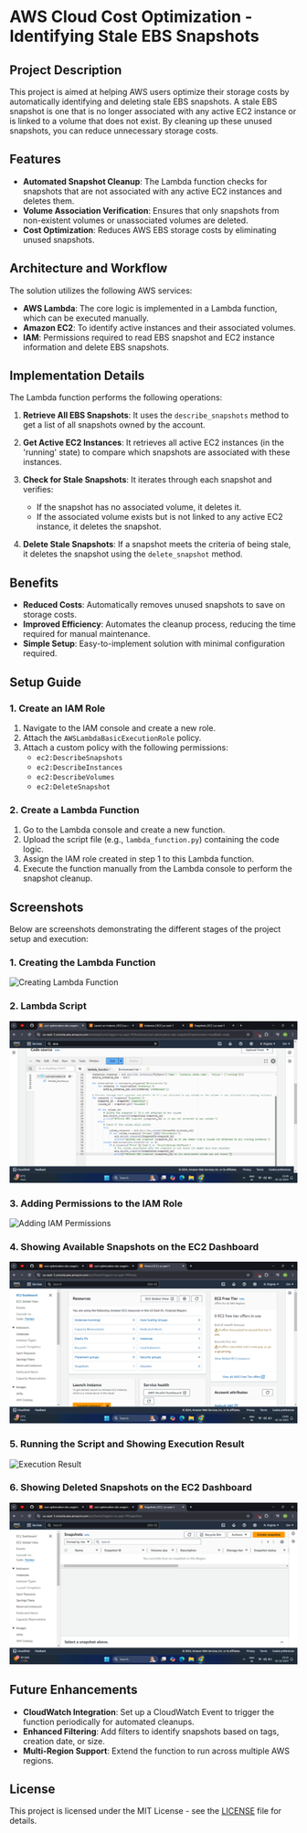 # AWS Cloud Cost Optimization - Identifying Stale EBS Snapshots

## Project Description
This project is aimed at helping AWS users optimize their storage costs by automatically identifying and deleting stale EBS snapshots. A stale EBS snapshot is one that is no longer associated with any active EC2 instance or is linked to a volume that does not exist. By cleaning up these unused snapshots, you can reduce unnecessary storage costs.

## Features
- **Automated Snapshot Cleanup**: The Lambda function checks for snapshots that are not associated with any active EC2 instances and deletes them.
- **Volume Association Verification**: Ensures that only snapshots from non-existent volumes or unassociated volumes are deleted.
- **Cost Optimization**: Reduces AWS EBS storage costs by eliminating unused snapshots.

## Architecture and Workflow
The solution utilizes the following AWS services:
- **AWS Lambda**: The core logic is implemented in a Lambda function, which can be executed manually.
- **Amazon EC2**: To identify active instances and their associated volumes.
- **IAM**: Permissions required to read EBS snapshot and EC2 instance information and delete EBS snapshots.

## Implementation Details
The Lambda function performs the following operations:

1. **Retrieve All EBS Snapshots**:
   It uses the `describe_snapshots` method to get a list of all snapshots owned by the account.

2. **Get Active EC2 Instances**:
   It retrieves all active EC2 instances (in the 'running' state) to compare which snapshots are associated with these instances.

3. **Check for Stale Snapshots**:
   It iterates through each snapshot and verifies:
   - If the snapshot has no associated volume, it deletes it.
   - If the associated volume exists but is not linked to any active EC2 instance, it deletes the snapshot.

4. **Delete Stale Snapshots**:
   If a snapshot meets the criteria of being stale, it deletes the snapshot using the `delete_snapshot` method.

## Benefits
- **Reduced Costs**: Automatically removes unused snapshots to save on storage costs.
- **Improved Efficiency**: Automates the cleanup process, reducing the time required for manual maintenance.
- **Simple Setup**: Easy-to-implement solution with minimal configuration required.

## Setup Guide

### 1. Create an IAM Role
1. Navigate to the IAM console and create a new role.
2. Attach the `AWSLambdaBasicExecutionRole` policy.
3. Attach a custom policy with the following permissions:
   - `ec2:DescribeSnapshots`
   - `ec2:DescribeInstances`
   - `ec2:DescribeVolumes`
   - `ec2:DeleteSnapshot`

### 2. Create a Lambda Function
1. Go to the Lambda console and create a new function.
2. Upload the script file (e.g., `lambda_function.py`) containing the code logic.
3. Assign the IAM role created in step 1 to this Lambda function.
4. Execute the function manually from the Lambda console to perform the snapshot cleanup.

## Screenshots
Below are screenshots demonstrating the different stages of the project setup and execution:

### 1. Creating the Lambda Function
![Creating Lambda Function](screenshots/create-lambda-function.png)

### 2. Lambda Script
![Lambda Script](screenshots/lambda-script.png)

### 3. Adding Permissions to the IAM Role
![Adding IAM Permissions](screenshots/add-iam-permissions.png)

### 4. Showing Available Snapshots on the EC2 Dashboard
![Available Snapshots](screenshots/ec2-available-snapshots.png)

### 5. Running the Script and Showing Execution Result
![Execution Result](screenshots/script-execution-result.png)

### 6. Showing Deleted Snapshots on the EC2 Dashboard
![Deleted Snapshots](screenshots/deleted-snapshots-ec2.png)

## Future Enhancements
- **CloudWatch Integration**: Set up a CloudWatch Event to trigger the function periodically for automated cleanups.
- **Enhanced Filtering**: Add filters to identify snapshots based on tags, creation date, or size.
- **Multi-Region Support**: Extend the function to run across multiple AWS regions.

## License
This project is licensed under the MIT License - see the [LICENSE](LICENSE) file for details.
